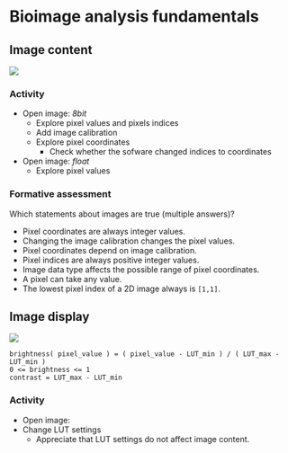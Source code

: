 # Bioimage analysis fundamentals

## Image content

<img src='https://g.gravizo.com/svg?
 digraph G {
    shift [fontcolor=white,color=white];
    image -> pixel [label="  has many"];
    pixel -> value;
    pixel -> indices;
    pixel -> coordinates;
    indices -> calibration;
    calibration -> coordinates;
    image -> calibration;
    image -> data_type;
    data_type -> value [label=" restricts"];
    pixel -> voxel [label="  3D"];   
  }
'/>

### Activity

- Open image: *_8bit_* 
	- Explore pixel values and pixels indices
	- Add image calibration
	- Explore pixel coordinates
		- Check whether the sofware changed indices to coordinates
- Open image: *_float_*
	- Explore pixel values

### Formative assessment

Which statements about images are true (multiple answers)? 

- Pixel coordinates are always integer values.
- Changing the image calibration changes the pixel values.
- Pixel coordinates depend on image calibration.
- Pixel indices are always positive integer values.
- Image data type affects the possible range of pixel coordinates.
- A pixel can take any value.
- The lowest pixel index of a 2D image always is `[1,1]`.

## Image display

<img src='https://g.gravizo.com/svg?
 digraph G {
    shift [fontcolor=white,color=white];
    lookup_table__LUT -> color;
    lookup_table__LUT -> brightness;
    lookup_table__LUT -> LUT_min;
    lookup_table__LUT -> LUT_max;
    pixel_value -> brightness;
    LUT_min -> brightness;
    LUT_max -> brightness;
  }
'/>

```
brightness( pixel_value ) = ( pixel_value - LUT_min ) / ( LUT_max - LUT_min )
0 <= brightness <= 1 
contrast = LUT_max - LUT_min 
``` 

### Activity

- Open image:
- Change LUT settings
	- Appreciate that LUT settings do not affect image content.


###



